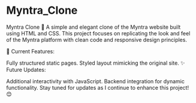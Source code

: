 # Myntra_Clone
Myntra Clone 🌟
A simple and elegant clone of the Myntra website built using HTML and CSS. This project focuses on replicating the look and feel of the Myntra platform with clean code and responsive design principles.

🚀 Current Features:

Fully structured static pages.
Styled layout mimicking the original site.
✨ Future Updates:

Additional interactivity with JavaScript.
Backend integration for dynamic functionality.
Stay tuned for updates as I continue to enhance this project! 😊
